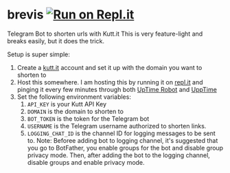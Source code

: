# brevis [![Run on Repl.it](https://repl.it/badge/github/saharshxyz/brevis)](https://repl.it/github/saharshxyz/brevis)

Telegram Bot to shorten urls with Kutt.it This is very feature-light and breaks easily, but it does the trick. 

Setup is super simple:
1. Create a [kutt.it](https://kutt.it) account and set it up with the domain you want to shorten to
2. Host this somewhere. I am hosting this by running it on [repl.it](https://repl.it) and pinging it every few minutes through both [UpTime Robot](https://uptimerobot.com) and [UppTime](https://uptime.saharsh.xyz)
3. Set the following environment variables:
    1. `API_KEY` is your Kutt API Key
    2. `DOMAIN` is the domain to shorten to
    3. `BOT_TOKEN` is the token for the Telegram bot
    4. `USERNAME` is the Telegram username authorized to shorten links. 
    5. `LOGGING_CHAT_ID` is the channel ID for logging messages to be sent to. Note: Beforee adding bot to logging channel, it's suggested that you go to BotFather, you enable groups for the bot and disable group privacy mode. Then, after adding the bot to the logging channel, disable groups and enable privacy mode.